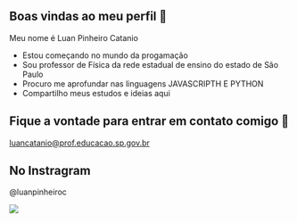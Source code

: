 ## Boas vindas ao meu perfil 🔬
Meu nome é Luan Pinheiro Catanio
- Estou começando no mundo da progamação
- Sou professor de Física da rede estadual de ensino do estado de São Paulo
- Procuro me aprofundar nas linguagens JAVASCRIPTH E PYTHON
- Compartilho meus estudos e ideias aqui

##  Fique a vontade para entrar em contato comigo 📩

luancatanio@prof.educacao.sp.gov.br

## No Instragram 

@luanpinheiroc

![](https://media1.tenor.com/m/Pt3WqGJBXLUAAAAd/blackhole-space.gif)



